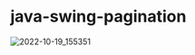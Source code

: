 # java-swing-pagination

![2022-10-19_155351](https://user-images.githubusercontent.com/58245926/196644597-a912c66e-12fa-4552-86f2-432724ef6910.png)

